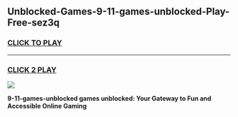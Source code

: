 
## Unblocked-Games-9-11-games-unblocked-Play-Free-sez3q
<h3>
<a href="https://premium76.site?title=9-11-games-unblocked&ref=22A">CLICK TO PLAY</a></h3>
<hr>

<h3>
<a href="https://premium76.site?title=9-11-games-unblocked&ref=22A">CLICK 2 PLAY</a>
  
</h3>

<a href="https://premium76.site?title=9-11-games-unblocked&ref=22A"><img src="https://clearcache.store/games.png"></a>


**9-11-games-unblocked games unblocked: Your Gateway to Fun and Accessible Online Gaming**
